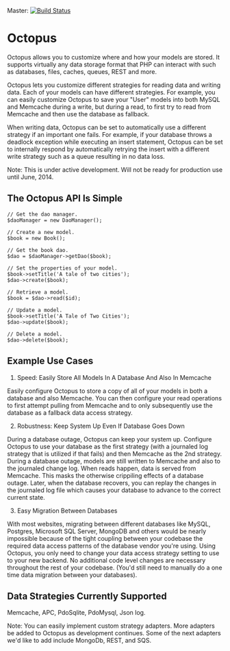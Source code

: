 Master: [![Build Status](https://secure.travis-ci.org/blockjon/octopus.png?branch=master)](http://travis-ci.org/blockjon/octopus)

Octopus
=======
Octopus allows you to customize where and how your models are stored. It supports virtually any data storage format that PHP can interact with such as databases, files, caches, queues, REST and more. 

Octopus lets you customize different strategies for reading data and writing data. Each of your models can have different strategies. For example, you can easily customize Octopus to save your "User" models into both MySQL and Memcache during a write, but during a read, to first try to read from Memcache and then use the database as fallback.

When writing data, Octopus can be set to automatically use a different strategy if an important one fails. For example, if your database throws a deadlock exception while executing an insert statement, Octopus can be set to internally respond by automatically retrying the insert with a different write strategy such as a queue resulting in no data loss.

Note: This is under active development. Will not be ready for production use until June, 2014.

The Octopus API Is Simple
-------------
```
// Get the dao manager.
$daoManager = new DaoManager();

// Create a new model.
$book = new Book();

// Get the book dao.
$dao = $daoManager->getDao($book);

// Set the properties of your model.
$book->setTitle('A tale of two cities');
$dao->create($book);

// Retrieve a model.
$book = $dao->read($id);

// Update a model.
$book->setTitle('A Tale of Two Cities');
$dao->update($book);

// Delete a model.
$dao->delete($book);
```

Example Use Cases
------------------

1) Speed: Easily Store All Models In A Database And Also In Memcache

Easily configure Octopus to store a copy of all of your models in both a database and also Memcache. You can then configure your read operations to first attempt pulling from Memcache and to only subsequently use the database as a fallback data access strategy.

2) Robustness: Keep System Up Even If Database Goes Down

During a database outage, Octopus can keep your system up. Configure Octopus to use your database as the first strategy (with a journaled log strategy that is utilized if that fails) and then Memcache as the 2nd strategy. During a database outage, models are still written to Memcache and also to the journaled change log. When reads happen, data is served from Memcache. This masks the otherwise crippiling effects of a database outage. Later, when the database recovers, you can replay the changes in the journaled log file which causes your database to advance to the correct current state.

3) Easy Migration Between Databases

With most websites, migrating between different databases like MySQL, Postgres, Microsoft SQL Server, MongoDB and others would be nearly impossible because of the tight coupling between your codebase the required data access patterns of the database vendor you're using. Using Octopus, you only need to change your data access strategy setting to use to your new backend. No additional code level changes are necessary throughout the rest of your codebase. (You'd still need to manually do a one time data migration between your databases).

Data Strategies Currently Supported
-----------------------------------
Memcache, APC, PdoSqlite, PdoMysql, Json log.

Note: You can easily implement custom strategy adapters. More adapters be added to Octopus as development continues. Some of the next adapters we'd like to add include MongoDb, REST, and SQS.


